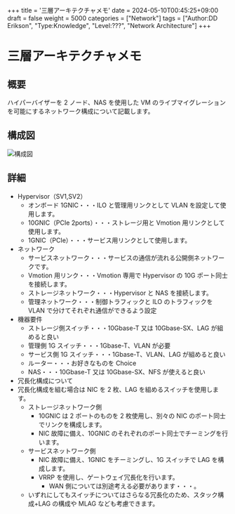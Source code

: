 +++
title = '三層アーキテクチャメモ'
date = 2024-05-10T00:45:25+09:00
draft = false
weight = 5000
categories = ["Network"]
tags = ["Author:DD Erikson", "Type:Knowledge", "Level:???", "Network Architecture"]
+++

# 三層アーキテクチャメモ

## 概要

ハイパーバイザーを 2 ノード、NAS を使用した VM のライブマイグレーションを可能にするネットワーク構成について記載します。

## 構成図

![構成図](/img/vm_multitier_architecture/network_archtecture_for_vm.png)

## 詳細

- Hypervisor（SV1,SV2）
  - オンボード 1GNIC・・・ILO と管理用リンクとして VLAN を設定して使用します。
  - 10GNIC（PCIe 2ports）・・・ストレージ用と Vmotion 用リンクとして使用します。
  - 1GNIC（PCIe）・・・サービス用リンクとして使用します。
- ネットワーク
  - サービスネットワーク・・・サービスの通信が流れる公開側ネットワークです。
  - Vmotion 用リンク・・・Vmotion 専用で Hypervisor の 10G ポート同士を接続します。
  - ストレージネットワーク・・・Hypervisor と NAS を接続します。
  - 管理ネットワーク・・・制御トラフィックと ILO のトラフィックを VLAN で分けてそれぞれ通信ができるよう設定
- 機器要件
  - ストレージ側スイッチ・・・10Gbase-T 又は 10Gbase-SX、LAG が組めると良い
  - 管理側 1G スイッチ・・・1Gbase-T、VLAN が必要
  - サービス側 1G スイッチ・・・1Gbase-T、VLAN、LAG が組めると良い
  - ルーター・・・お好きなものを Choice
  - NAS・・・10Gbase-T 又は 10Gbase-SX、NFS が使えると良い
- 冗長化構成について
- 冗長化構成を組む場合は NIC を 2 枚、LAG を組めるスイッチを使用します。
  - ストレージネットワーク側
    - 10GNIC は 2 ポートのものを 2 枚使用し、別々の NIC のポート同士でリンクを構成します。
    - NIC 故障に備え、10GNIC のそれぞれのポート同士でチーミングを行います。
  - サービスネットワーク側
    - NIC 故障に備え、1GNIC をチーミングし、1G スイッチで LAG を構成します。
    - VRRP を使用し、ゲートウェイ冗長化を行います。
      - WAN 側については別途考える必要があります・・・。
  - いずれにしてもスイッチについてはさらなる冗長化のため、スタック構成+LAG の構成や MLAG なども考慮できます。
